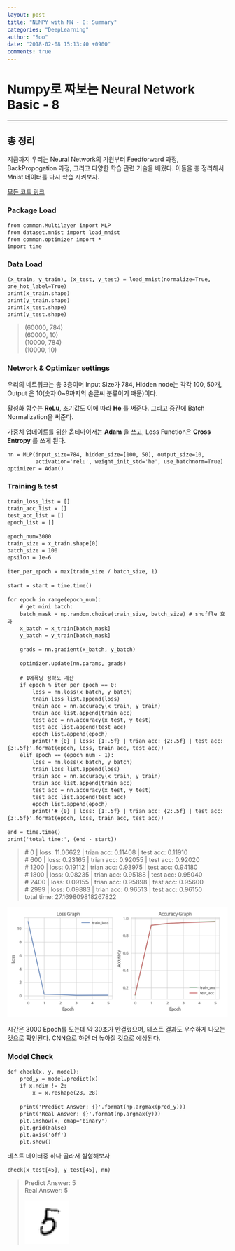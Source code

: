 ```yaml
---
layout: post
title: "NUMPY with NN - 8: Summary"
categories: "DeepLearning"
author: "Soo"
date: "2018-02-08 15:13:40 +0900"
comments: true
---
```

# Numpy로 짜보는 Neural Network Basic - 8

---
## 총 정리
지금까지 우리는 Neural Network의 기원부터 Feedforward 과정, BackPropogation 과정, 그리고 다양한 학습 관련 기술을 배웠다. 이들을 총 정리해서 Mnist 데이터를 다시 학습 시켜보자.

[ 모든 코드 링크](https://github.com/simonjisu/NUMPYwithNN/tree/master/common)

### Package Load

```
from common.Multilayer import MLP
from dataset.mnist import load_mnist
from common.optimizer import *
import time
```

### Data Load

```
(x_train, y_train), (x_test, y_test) = load_mnist(normalize=True, one_hot_label=True)
print(x_train.shape)
print(y_train.shape)
print(x_test.shape)
print(y_test.shape)
```
>(60000, 784)<br>(60000, 10)<br>(10000, 784)<br>(10000, 10)

### Network & Optimizer settings

우리의 네트워크는 총 3층이며 Input Size가 784, Hidden node는 각각 100, 50개, Output 은 10(숫자 0~9까지의 손글씨 분류이기 때문)이다.

활성화 함수는 **ReLu**, 초기값도 이에 따라 **He** 를 써준다. 그리고 중간에 Batch Normalization을 써준다.

가중치 업데이트를 위한 옵티마이저는 **Adam** 을 쓰고, Loss Function은 **Cross Entropy** 를 쓰게 된다.

```
nn = MLP(input_size=784, hidden_size=[100, 50], output_size=10,
         activation='relu', weight_init_std='he', use_batchnorm=True)
optimizer = Adam()
```

### Training & test

```
train_loss_list = []
train_acc_list = []
test_acc_list = []
epoch_list = []

epoch_num=3000
train_size = x_train.shape[0]
batch_size = 100
epsilon = 1e-6

iter_per_epoch = max(train_size / batch_size, 1)

start = start = time.time()

for epoch in range(epoch_num):
    # get mini batch:
    batch_mask = np.random.choice(train_size, batch_size) # shuffle 효과
    x_batch = x_train[batch_mask]
    y_batch = y_train[batch_mask]

    grads = nn.gradient(x_batch, y_batch)

    optimizer.update(nn.params, grads)

    # 1에폭당 정확도 계산
    if epoch % iter_per_epoch == 0:
        loss = nn.loss(x_batch, y_batch)
        train_loss_list.append(loss)
        train_acc = nn.accuracy(x_train, y_train)
        train_acc_list.append(train_acc)
        test_acc = nn.accuracy(x_test, y_test)
        test_acc_list.append(test_acc)
        epoch_list.append(epoch)
        print('# {0} | loss: {1:.5f} | trian acc: {2:.5f} | test acc: {3:.5f}'.format(epoch, loss, train_acc, test_acc))
    elif epoch == (epoch_num - 1):
        loss = nn.loss(x_batch, y_batch)
        train_loss_list.append(loss)
        train_acc = nn.accuracy(x_train, y_train)
        train_acc_list.append(train_acc)
        test_acc = nn.accuracy(x_test, y_test)
        test_acc_list.append(test_acc)
        epoch_list.append(epoch)
        print('# {0} | loss: {1:.5f} | trian acc: {2:.5f} | test acc: {3:.5f}'.format(epoch, loss, train_acc, test_acc))

end = time.time()
print('total time:', (end - start))        
```

>\# 0 \| loss: 11.06622 \| trian acc: 0.11408 \| test acc: 0.11910<br>\# 600 \| loss: 0.23165 \| trian acc: 0.92055 \| test acc: 0.92020<br>\# 1200 \| loss: 0.19112 \| trian acc: 0.93975 \| test acc: 0.94180<br>\# 1800 \| loss: 0.08235 \| trian acc: 0.95188 \| test acc: 0.95040<br>\# 2400 \| loss: 0.09155 \| trian acc: 0.95898 \| test acc: 0.95600<br>\# 2999 \| loss: 0.09883 \| trian acc: 0.96513 \| test acc: 0.96150<br>total time: 27.169809818267822

<img src="/assets/ML/nn/train_test-graph.png" alt="Drawing" style="width=500px"/>

시간은 3000 Epoch를 도는데 약 30초가 안걸렸으며, 테스트 결과도 우수하게 나오는 것으로 확인된다. CNN으로 하면 더 높아질 것으로 예상된다.

### Model Check

```
def check(x, y, model):
    pred_y = model.predict(x)
    if x.ndim != 2:
        x = x.reshape(28, 28)

    print('Predict Answer: {}'.format(np.argmax(pred_y)))
    print('Real Answer: {}'.format(np.argmax(y)))
    plt.imshow(x, cmap='binary')
    plt.grid(False)
    plt.axis('off')
    plt.show()
```

테스트 데이터중 하나 골라서 실험해보자

```
check(x_test[45], y_test[45], nn)
```
>Predict Answer: 5<br>Real Answer: 5
>
> <img src="/assets/ML/nn/num5.png" alt="Drawing" height="100" width="100"/>
